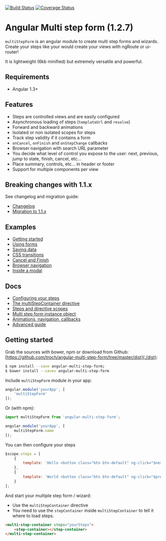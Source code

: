 [![Build Status](https://travis-ci.org/troch/angular-multi-step-form.svg?branch=master)](https://travis-ci.org/troch/angular-multi-step-form)
[![Coverage Status](https://coveralls.io/repos/troch/angular-multi-step-form/badge.svg?branch=master)](https://coveralls.io/r/troch/angular-multi-step-form?branch=master)

# Angular Multi step form (1.2.7)

`multiStepForm` is an angular module to create multi step forms and wizards. Create your steps like your would
create your views with ngRoute or ui-router!

It is lightweight (6kb minified) but extremely versatile and powerful.


## Requirements

- Angular 1.3+


## Features

- Steps are controlled views and are easily configured
- Asynchronous loading of steps (`templateUrl` and `resolve`)
- Forward and backward animations
- Isolated or non isolated scopes for steps
- Track step validity if it contains a form
- `onCancel`, `onFinish` and `onStepChange` callbacks
- Browser navigation with search URL parameter
- You decide what level of control you expose to the user: next, previous, jump to state, finish, cancel, etc...
- Place summary, controls, etc... in header or footer
- Support for multiple components per view


## Breaking changes with 1.1.x

See changelog and migration guide:

- [Changelog](./CHANGELOG.md)
- [Migration to 1.1.x](./docs/migrating-to-1.1.x.md)

## Examples

- [Getting started](http://blog.reactandbethankful.com/angular-multi-step-form/#/getting-started)
- [Using forms](http://blog.reactandbethankful.com/angular-multi-step-form/#/using-forms)
- [Saving data](http://blog.reactandbethankful.com/angular-multi-step-form/#/saving-data)
- [CSS transitions](http://blog.reactandbethankful.com/angular-multi-step-form/#/css-transitions)
- [Cancel and Finish](http://blog.reactandbethankful.com/angular-multi-step-form/#/cancel-finish)
- [Browser navigation](http://blog.reactandbethankful.com/angular-multi-step-form/#/browser-navigation)
- [Inside a modal](http://blog.reactandbethankful.com/angular-multi-step-form/#/inside-modal)


## Docs

- [Configuring your steps](./docs/configuring-steps.md)
- [The multiStepContainer directive](./docs/multi-step-container.md)
- [Steps and directive scopes](./docs/scopes.md)
- [Multi step form instance object](./docs/multi-step-instance.md)
- [Animations, navigation, callbacks](./docs/steps-lifecycle.md)
- [Advanced guide](./docs/advanced-guide.md)


## Getting started

Grab the sources with bower, npm or download from Github: [https://github.com/troch/angular-multi-step-form/tree/master/dist](./dist):

```sh
$ npm install --save angular-multi-step-form;
$ bower install --savev angular-multi-step-form
```

Include `multiStepForm` module in your app:

```javascript
angular.module('yourApp', [
    'multiStepForm'
]);
```

Or (with npm):

```javascript
import multiStepForm from 'angular-multi-step-form';

angular.module('yourApp', [
    multiStepForm.name
]);
```

You can then configure your steps

```javascript
$scope.steps = [
    {
        template: 'Hello <button class="btn btn-default" ng-click="$nextStep()">Next</button>'
    },
    {
        template: 'World <button class="btn btn-default" ng-click="$previousStep()">Previous</button>'
    }
];
```

And start your multiple step form / wizard:
- Use the `multiStepContainer` directive
- You need to use the `stepContainer` inside `multiStepContainer` to tell it where to load steps.

```html
<multi-step-container steps="yourSteps">
    <step-container></step-container>
</multi-step-container>
```

